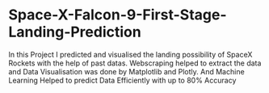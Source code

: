 # Space-X-Falcon-9-First-Stage-Landing-Prediction
In this Project I predicted and visualised the landing possibility of
SpaceX Rockets with the help of past datas. Webscraping helped
to extract the data and Data Visualisation was done by Matplotlib
and Plotly. And Machine Learning Helped to predict Data Efficiently
with up to 80% Accuracy

